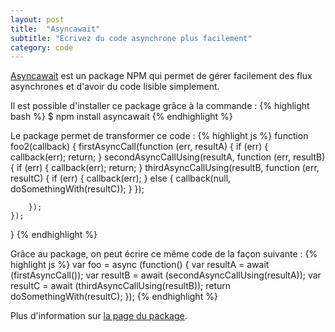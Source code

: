 ```yaml
---
layout: post
title:  "Asyncawait"
subtitle: "Ecrivez du code asynchrone plus facilement"
category: code
---
```


[Asyncawait][asyncawait] est un package NPM qui permet de gérer
facilement des flux asynchrones et d'avoir du code lisible simplement.

Il est possible d'installer ce package grâce à la commande :
{% highlight bash %}
$ npm install asyncawait
{% endhighlight %}

Le package permet de transformer ce code :
{% highlight js %}
function foo2(callback) {
    firstAsyncCall(function (err, resultA) {
        if (err) { callback(err); return; }
        secondAsyncCallUsing(resultA, function (err, resultB) {
            if (err) { callback(err); return; }
            thirdAsyncCallUsing(resultB, function (err, resultC) {
                if (err) {
                    callback(err);
                } else {
                    callback(null, doSomethingWith(resultC));
                }
            });

        });
    });
}
{% endhighlight %}

Grâce au package, on peut écrire ce même code de la façon suivante : 
{% highlight js %}
var foo = async (function() {
    var resultA = await (firstAsyncCall());
    var resultB = await (secondAsyncCallUsing(resultA));
    var resultC = await (thirdAsyncCallUsing(resultB));
    return doSomethingWith(resultC);
});
{% endhighlight %}

Plus d'information sur [la page du package][asyncawait].


[asyncawait]: https://github.com/yortus/asyncawait
